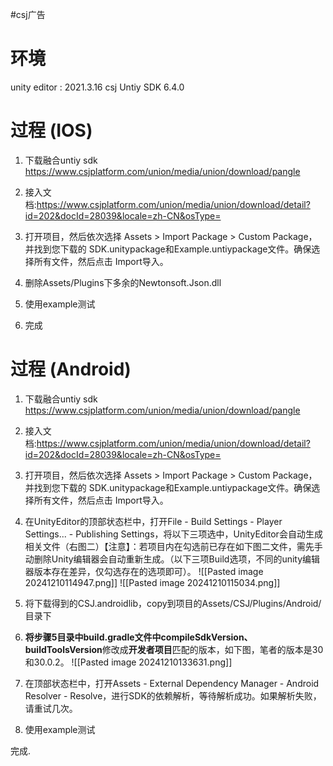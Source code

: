 
#csj广告 

# 环境

unity editor : 2021.3.16
csj Untiy SDK 6.4.0

# 过程 (IOS)

1. 下载融合untiy sdk  https://www.csjplatform.com/union/media/union/download/pangle

2. 接入文档:https://www.csjplatform.com/union/media/union/download/detail?id=202&docId=28039&locale=zh-CN&osType=

3. 打开项目，然后依次选择 Assets > Import Package > Custom Package，并找到您下载的 SDK.unitypackage和Example.untiypackage文件。确保选择所有文件，然后点击 Import导入。

4. 删除Assets/Plugins下多余的Newtonsoft.Json.dll

5. 使用example测试

6. 完成

# 过程 (Android)

1. 下载融合untiy sdk  https://www.csjplatform.com/union/media/union/download/pangle

2. 接入文档:https://www.csjplatform.com/union/media/union/download/detail?id=202&docId=28039&locale=zh-CN&osType=

3. 打开项目，然后依次选择 Assets > Import Package > Custom Package，并找到您下载的 SDK.unitypackage和Example.untiypackage文件。确保选择所有文件，然后点击 Import导入。
4. 在UnityEditor的顶部状态栏中，打开File - Build Settings - Player Settings... - Publishing Settings，将以下三项选中，UnityEditor会自动生成相关文件（右图二）【注意】：若项目内在勾选前已存在如下图二文件，需先手动删除Unity编辑器会自动重新生成。（以下三项Build选项，不同的unity编辑器版本存在差异，仅勾选存在的选项即可）。
![[Pasted image 20241210114947.png]]
![[Pasted image 20241210115034.png]]
5. 将下载得到的CSJ.androidlib，copy到项目的Assets/CSJ/Plugins/Android/目录下
6. **将步骤5目录中build.gradle文件中compileSdkVersion、buildToolsVersion**修改成**开发者项目**匹配的版本，如下图，笔者的版本是30和30.0.2。
![[Pasted image 20241210133631.png]]
7. 在顶部状态栏中，打开Assets - External Dependency Manager - Android Resolver - Resolve，进行SDK的依赖解析，等待解析成功。如果解析失败，请重试几次。
8. 使用example测试

完成.